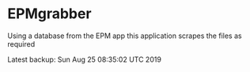 # EPMgrabber
Using a database from the EPM app this application scrapes the files as required


Latest backup: Sun Aug 25 08:35:02 UTC 2019
